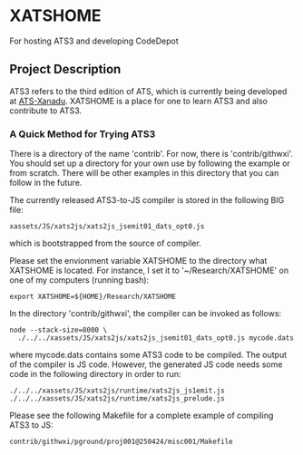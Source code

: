 # XATSHOME
For hosting ATS3 and developing CodeDepot

## Project Description

ATS3 refers to the third edition of ATS, which is currently
being developed at [ATS-Xanadu](https://github.com/githwxi/ATS-Xanadu).
XATSHOME is a place for one to learn ATS3 and also contribute to ATS3.

### A Quick Method for Trying ATS3

There is a directory of the name 'contrib'. For now, there is
'contrib/githwxi'. You should set up a directory for your own use by
following the example or from scratch. There will be other examples
in this directory that you can follow in the future.

The currently released ATS3-to-JS compiler is stored in the following
BIG file:

```
xassets/JS/xats2js/xats2js_jsemit01_dats_opt0.js
```

which is bootstrapped from the source of compiler.

Please set the envionment variable XATSHOME to the directory what
XATSHOME is located. For instance, I set it to '~/Research/XATSHOME'
on one of my computers (running bash):

```
export XATSHOME=${HOME}/Research/XATSHOME
```

In the directory 'contrib/githwxi', the compiler can be invoked
as follows:

```
node --stack-size=8000 \
  ./../../xassets/JS/xats2js/xats2js_jsemit01_dats_opt0.js mycode.dats
```

where mycode.dats contains some ATS3 code to be compiled. The output
of the compiler is JS code. However, the generated JS code needs some
code in the following directory in order to run:

```
./../../xassets/JS/xats2js/runtime/xats2js_js1emit.js
./../../xassets/JS/xats2js/runtime/xats2js_prelude.js
```

Please see the following Makefile for a complete example of compiling
ATS3 to JS:

```
contrib/githwxi/pground/proj001@250424/misc001/Makefile
```
